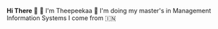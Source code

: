**Hi There** 👋
👧 I'm Theepeekaa
📖 I'm doing my master's in Management Information Systems
I come from 🇮🇳
